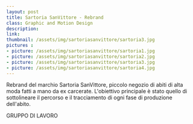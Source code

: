 ```yaml
---
layout: post
title: Sartoria SanVittore - Rebrand
class: Graphic and Motion Design
description: 
link: 
thumbnail: /assets/img/sartoriasanvittore/sartoria3.jpg
pictures : 
- picture: /assets/img/sartoriasanvittore/sartoria1.jpg
- picture: /assets/img/sartoriasanvittore/sartoria2.jpg
- picture: /assets/img/sartoriasanvittore/sartoria3.jpg
- picture: /assets/img/sartoriasanvittore/sartoria4.jpg
---
```


Rebrand del marchio Sartoria SanVittore, piccolo negozio di abiti di alta moda fatti a mano da ex carcerate. L'obiettivo principale è stato quello di sottolineare il percorso e il tracciamento di ogni fase di produzione dell'abito.

GRUPPO DI LAVORO
